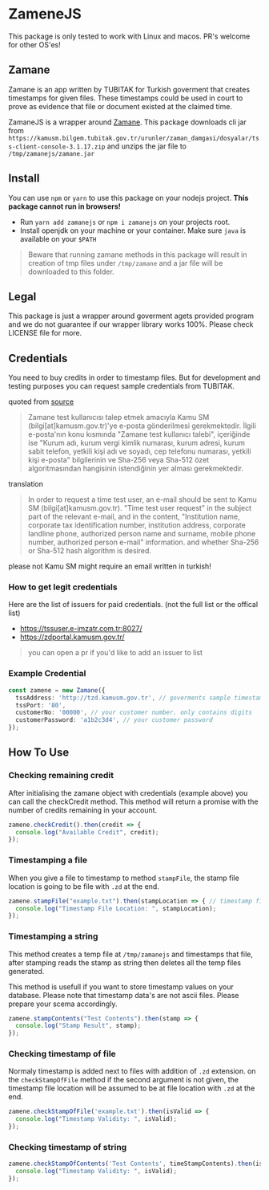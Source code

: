 # ZameneJS

This package is only tested to work with Linux and macos. PR's welcome for other OS'es!

## Zamane

Zamane is an app written by TUBITAK for Turkish goverment that creates timestamps for given files. These timestamps could be used in court to prove as evidence that file or document existed at the claimed time.  

ZamaneJS is a wrapper around [Zamane](https://kamusm.bilgem.tubitak.gov.tr/urunler/zaman_damgasi/ucretsiz_zaman_damgasi_istemci_yazilimi.jsp). 
This package downloads cli jar from `https://kamusm.bilgem.tubitak.gov.tr/urunler/zaman_damgasi/dosyalar/tss-client-console-3.1.17.zip` and unzips the jar file to `/tmp/zamanejs/zamane.jar` 

## Install

You can use `npm` or `yarn` to use this package on your nodejs project. **This package cannot run in browsers!**

- Run `yarn add zamanejs` or `npm i zamanejs` on your projects root. 
- Install openjdk on your machine or your container. Make sure `java` is available on your `$PATH`

> Beware that running zamane methods in this package will result in creation of tmp files under `/tmp/zamane` and a jar file will be downloaded to this folder. 

## Legal

This package is just a wrapper around goverment agets provided program and we do not guarantee if our wrapper library works 100%. Please check LICENSE file for more. 

## Credentials

You need to buy credits in order to timestamp files. But for development and testing purposes you can request sample credentials from TUBITAK. 

quoted from [source](https://kamusm.bilgem.tubitak.gov.tr/urunler/zaman_damgasi/ucretsiz_zaman_damgasi_istemci_yazilimi.jsp)
> Zamane test kullanıcısı talep etmek amacıyla Kamu SM (bilgi[at]kamusm.gov.tr)'ye e-posta gönderilmesi gerekmektedir. İlgili e-posta'nın konu kısmında "Zamane test kullanıcı talebi", içeriğinde ise "Kurum adı, kurum vergi kimlik numarası, kurum adresi, kurum sabit telefon, yetkili kişi adı ve soyadı, cep telefonu numarası, yetkili kişi e-posta" bilgilerinin ve Sha-256 veya Sha-512 özet algoritmasından hangisinin istendiğinin yer alması gerekmektedir.

translation
> In order to request a time test user, an e-mail should be sent to Kamu SM (bilgi[at]kamusm.gov.tr). "Time test user request" in the subject part of the relevant e-mail, and in the content, "Institution name, corporate tax identification number, institution address, corporate landline phone, authorized person name and surname, mobile phone number, authorized person e-mail" information. and whether Sha-256 or Sha-512 hash algorithm is desired.

please not Kamu SM might require an email written in turkish! 

### How to get legit credentials

Here are the list of issuers for paid credentials. (not the full list or the offical list)
- https://tssuser.e-imzatr.com.tr:8027/
- https://zdportal.kamusm.gov.tr/

> you can open a pr if you'd like to add an issuer to list

### Example Credential

```typescript
const zamene = new Zamane({
  tssAddress: 'http://tzd.kamusm.gov.tr', // goverments sample timestamp server
  tssPort: '80',
  customerNo: '00000', // your customer number. only contains digits
  customerPassword: 'a1b2c3d4', // your customer password
});
```

## How To Use

### Checking remaining credit
After initialising the zamane object with credentials (example above) you can call the checkCredit method. This method will return a promise with the number of credits remaining in your account. 
```typescript
zamene.checkCredit().then(credit => {
  console.log("Available Credit", credit);
});
```

### Timestamping a file

When you give a file to timestamp to method `stampFile`, the stamp file location is going to be file with `.zd` at the end. 

```typescript
zamene.stampFile("example.txt").then(stampLocation => { // timestamp file will be generated at example.txt.zd
  console.log("Timestamp File Location: ", stampLocation);
});
```

### Timestamping a string

This method creates a temp file at `/tmp/zamanejs` and timestamps that file, after stamping reads the stamp as string then deletes all the temp files generated. 

This method is usefull if you want to store timestamp values on your database. Please note that timestamp data's are not ascii files. Please prepare your scema accordingly.  

```typescript
zamene.stampContents("Test Contents").then(stamp => {
  console.log("Stamp Result", stamp);
});
```

### Checking timestamp of file

Normaly timestamp is added next to files with addition of `.zd` extension.  on the `checkStampOfFile` method if the second argument is not given, the timestamp file location will be assumed to be at file location with `.zd` at the end. 

```typescript
zamene.checkStampOfFile('example.txt').then(isValid => {
  console.log("Timestamp Validity: ", isValid);
});
```

### Checking timestamp of string

```typescript
zamene.checkStampOfContents('Test Contents', timeStampContents).then(isValid => {
  console.log("Timestamp Validity: ", isValid);
});
```

